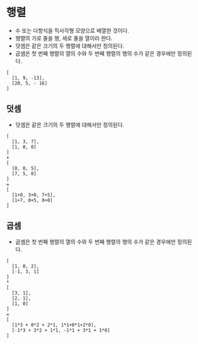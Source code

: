 # 행렬
- 수 또는 다항식을 직사각형 모양으로 배열한 것이다.
- 행렬의 가로 줄을 행, 세로 줄을 열이라 한다.
- 덧셈은 같은 크기의 두 행렬에 대해서만 정의된다.
- 곱셈은 첫 번째 행렬의 열의 수와 두 번째 행렬의 행의 수가 같은 경우에만 정의된다.

```
[
  [1, 9, -13],
  [20, 5, - 16]
]
```

## 덧셈
- 덧셈은 같은 크기의 두 행렬에 대해서만 정의된다.
```
[
  [1, 3, 7],
  [1, 0, 0]
]
+
[
  [0, 0, 5],
  [7, 5, 0]
]
=
[
  [1+0, 3+0, 7+5],
  [1+7, 0+5, 0+0]
]
```

## 곱셈
- 곱셈은 첫 번째 행렬의 열의 수와 두 번째 행렬의 행의 수가 같은 경우에만 정의된다.
```
[
  [1, 0, 2],
  [-1, 3, 1]
]
*
[
  [3, 1],
  [2, 1],
  [1, 0]
]
=
[
  [1*3 + 0*2 + 2*1, 1*1+0*1+2*0],
  [-1*3 + 3*2 + 1*1, -1*1 + 3*1 + 1*0]
]
```
